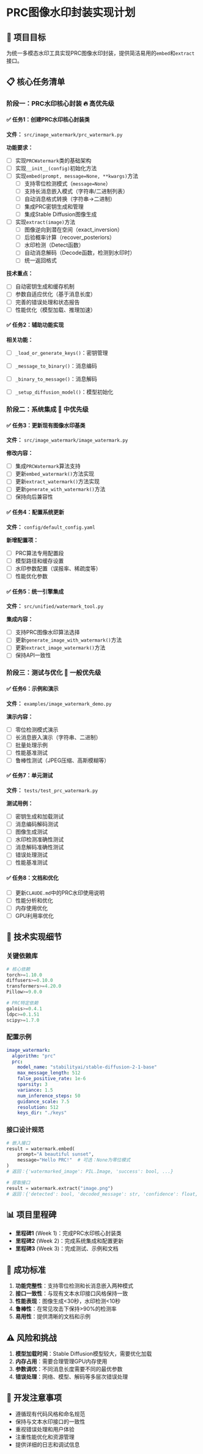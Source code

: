 # PRC图像水印封装实现计划

## 🎯 项目目标
为统一多模态水印工具实现PRC图像水印封装，提供简洁易用的`embed`和`extract`接口。

## 📋 核心任务清单

### 阶段一：PRC水印核心封装 🔥 **高优先级**

#### ✅ 任务1：创建PRC水印核心封装类
**文件：** `src/image_watermark/prc_watermark.py`

**功能要求：**
- [ ] 实现`PRCWatermark`类的基础架构
- [ ] 实现`__init__(config)`初始化方法
- [ ] 实现`embed(prompt, message=None, **kwargs)`方法
  - [ ] 支持零位检测模式（`message=None`）
  - [ ] 支持长消息嵌入模式（字符串/二进制列表）
  - [ ] 自动消息格式转换（字符串→二进制）
  - [ ] 集成PRC密钥生成和管理
  - [ ] 集成Stable Diffusion图像生成
- [ ] 实现`extract(image)`方法
  - [ ] 图像逆向到潜在空间（exact_inversion）
  - [ ] 后验概率计算（recover_posteriors）
  - [ ] 水印检测（Detect函数）
  - [ ] 自动消息解码（Decode函数，检测到水印时）
  - [ ] 统一返回格式

**技术重点：**
- [ ] 自动密钥生成和缓存机制
- [ ] 参数自适应优化（基于消息长度）
- [ ] 完善的错误处理和状态报告
- [ ] 性能优化（模型加载、推理加速）

#### ✅ 任务2：辅助功能实现
**相关功能：**
- [ ] `_load_or_generate_keys()`：密钥管理
- [ ] `_message_to_binary()`：消息编码
- [ ] `_binary_to_message()`：消息解码  
- [ ] `_setup_diffusion_model()`：模型初始化


### 阶段二：系统集成 🔶 **中优先级**

#### ✅ 任务3：更新现有图像水印基类
**文件：** `src/image_watermark/image_watermark.py`

**修改内容：**
- [ ] 集成`PRCWatermark`算法支持
- [ ] 更新`embed_watermark()`方法实现
- [ ] 更新`extract_watermark()`方法实现
- [ ] 更新`generate_with_watermark()`方法
- [ ] 保持向后兼容性

#### ✅ 任务4：配置系统更新
**文件：** `config/default_config.yaml`

**新增配置项：**
- [ ] PRC算法专用配置段
- [ ] 模型路径和缓存设置
- [ ] 水印参数配置（误报率、稀疏度等）
- [ ] 性能优化参数

#### ✅ 任务5：统一引擎集成
**文件：** `src/unified/watermark_tool.py`

**集成内容：**
- [ ] 支持PRC图像水印算法选择
- [ ] 更新`generate_image_with_watermark()`方法
- [ ] 更新`extract_image_watermark()`方法
- [ ] 保持API一致性

### 阶段三：测试与优化 🔵 **一般优先级**

#### ✅ 任务6：示例和演示
**文件：** `examples/image_watermark_demo.py`

**演示内容：**
- [ ] 零位检测模式演示
- [ ] 长消息嵌入演示（字符串、二进制）
- [ ] 批量处理示例
- [ ] 性能基准测试
- [ ] 鲁棒性测试（JPEG压缩、高斯模糊等）

#### ✅ 任务7：单元测试
**文件：** `tests/test_prc_watermark.py`

**测试用例：**
- [ ] 密钥生成和加载测试
- [ ] 消息编码解码测试
- [ ] 图像生成测试
- [ ] 水印检测准确性测试
- [ ] 消息解码准确性测试
- [ ] 错误处理测试
- [ ] 性能基准测试

#### ✅ 任务8：文档和优化
- [ ] 更新`CLAUDE.md`中的PRC水印使用说明
- [ ] 性能分析和优化
- [ ] 内存使用优化
- [ ] GPU利用率优化

## 🔧 技术实现细节

### 关键依赖库
```python
# 核心依赖
torch>=1.10.0
diffusers>=0.10.0
transformers>=4.20.0
Pillow>=9.0.0

# PRC特定依赖
galois>=0.4.1
ldpc>=0.1.51
scipy>=1.7.0
```

### 配置示例
```yaml
image_watermark:
  algorithm: "prc"
  prc:
    model_name: "stabilityai/stable-diffusion-2-1-base"
    max_message_length: 512
    false_positive_rate: 1e-6
    sparsity: 3
    variance: 1.5
    num_inference_steps: 50
    guidance_scale: 7.5
    resolution: 512
    keys_dir: "./keys"
```

### 接口设计规范
```python
# 嵌入接口
result = watermark.embed(
    prompt="A beautiful sunset",
    message="Hello PRC!"  # 可选：None为零位模式
)
# 返回：{'watermarked_image': PIL.Image, 'success': bool, ...}

# 提取接口  
result = watermark.extract("image.png")
# 返回：{'detected': bool, 'decoded_message': str, 'confidence': float, ...}
```

## 📊 项目里程碑

- **里程碑1** (Week 1)：完成PRC水印核心封装类
- **里程碑2** (Week 2)：完成系统集成和配置更新
- **里程碑3** (Week 3)：完成测试、示例和文档

## 🚀 成功标准

1. **功能完整性**：支持零位检测和长消息嵌入两种模式
2. **接口一致性**：与现有文本水印接口风格保持一致
3. **性能表现**：图像生成<30秒，水印检测<10秒
4. **鲁棒性**：在常见攻击下保持>90%的检测率
5. **易用性**：提供清晰的文档和示例

## ⚠️ 风险和挑战

1. **模型加载时间**：Stable Diffusion模型较大，需要优化加载
2. **内存占用**：需要合理管理GPU内存使用
3. **参数调优**：不同消息长度需要不同的最优参数
4. **错误处理**：网络、模型、解码等多层次错误处理

## 📝 开发注意事项

- 遵循现有代码风格和命名规范
- 保持与文本水印接口的一致性
- 重视错误处理和用户体验
- 注重性能优化和资源管理
- 提供详细的日志和调试信息